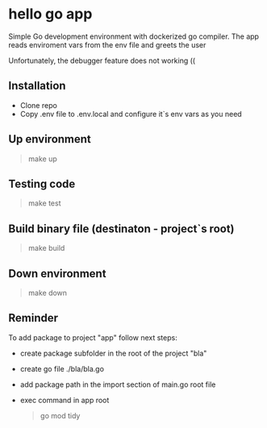 # hello go app

Simple Go development environment with dockerized go compiler.
The app reads enviroment vars from the env file and greets the user

Unfortunately, the debugger feature does not working ((

## Installation

- Clone repo
- Copy .env file to .env.local and configure it`s env vars as you need

## Up environment

> make up

## Testing code

> make test

## Build binary file (destinaton - project`s root)

> make build

## Down environment

> make down

## Reminder

To add package to project "app" follow next steps:

- create package subfolder in the root of the project "bla"
- create go file ./bla/bla.go
- add package path in the import section of main.go root file
- exec command in app root

    > go mod tidy
